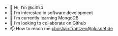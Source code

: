 - 👋 Hi, I’m @c3fr4
- 👀 I’m interested in software development
- 🌱 I’m currently learning MongoDB
- 💞️ I’m looking to collaborate on Github
- 📫 How to reach me christian.frantzen@plusnet.de

<!---
c3fr4/c3fr4 is a ✨ special ✨ repository because its `README.md` (this file) appears on your GitHub profile.
You can click the Preview link to take a look at your changes.
--->
